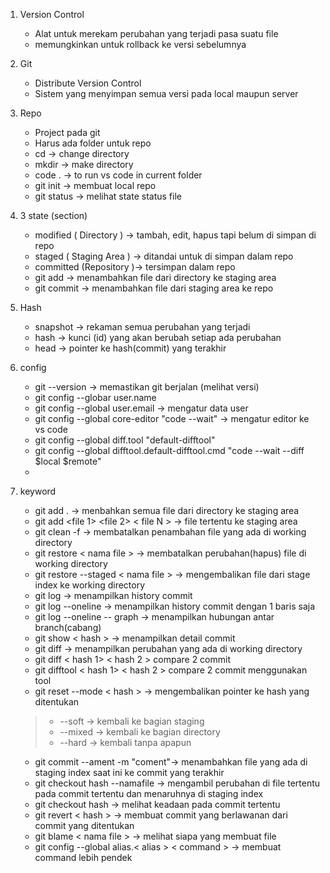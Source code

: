 
1. Version Control
	-  Alat untuk merekam perubahan yang terjadi pasa suatu file
	- memungkinkan untuk rollback ke versi sebelumnya
2. Git
	- Distribute Version Control
	- Sistem yang menyimpan semua versi pada local maupun server
3. Repo
	- Project pada git 
	- Harus ada folder untuk repo
	- cd -> change directory
	- mkdir -> make directory
	- code . -> to run vs code in current folder
	- git init -> membuat local repo
	- git status -> melihat state status file
4. 3 state (section)
	- modified ( Directory ) -> tambah, edit, hapus tapi belum di simpan di repo
	- staged ( Staging Area ) -> ditandai untuk di simpan dalam repo
	- committed (Repository )-> tersimpan dalam repo
	- git add -> menambahkan file dari directory ke staging area
	- git commit -> menambahkan file dari staging area ke repo
5. Hash
	- snapshot -> rekaman semua perubahan yang terjadi
	- hash -> kunci (id) yang akan berubah setiap ada perubahan
	- head -> pointer ke hash(commit) yang terakhir
6. config
	- git --version -> memastikan git berjalan (melihat versi)
	- git config --globar user.name 
	- git config --global user.email -> mengatur data user
	- git config --global core-editor "code --wait" -> mengatur editor ke vs code 
	- git config --global diff.tool "default-difftool"
	- git config --global difftool.default-difftool.cmd "code --wait  --diff \$local \$remote"
	- 
1. keyword
	- git add . -> menbahkan semua file dari directory ke staging area
	- git add <file 1> <file 2> < file N > -> file tertentu ke staging area
	- git clean -f -> membatalkan penambahan file yang ada di working directory
	- git restore < nama file > -> membatalkan perubahan(hapus) file di working directory
	- git restore --staged < nama file > -> mengembalikan file dari stage index ke working directory
	- git log -> menampilkan history commit
	- git log --oneline -> menampilkan history commit dengan 1 baris saja
	- git log --oneline -- graph -> menampilkan hubungan antar branch(cabang)
	- git show < hash > -> menampilkan detail commit
	- git diff  -> menampilkan perubahan yang ada di working directory 
	- git diff < hash 1> < hash 2 > compare 2 commit
	-  git difftool < hash 1> < hash 2 > compare 2 commit menggunakan tool
	- git reset --mode < hash > -> mengembalikan pointer ke hash yang ditentukan
	> - --soft -> kembali ke bagian staging
	> - --mixed -> kembali ke bagian directory
	> - --hard -> kembali tanpa apapun
	
	- git commit --ament -m "coment"-> menambahkan file yang ada di staging index saat ini ke commit yang terakhir
	- git checkout hash --namafile -> mengambil perubahan di file tertentu pada commit tertentu dan menaruhnya di staging index
	- git checkout hash -> melihat keadaan pada commit tertentu
	- git revert < hash > -> membuat commit yang berlawanan dari commit yang ditentukan
	- git blame < nama file > -> melihat siapa yang membuat file
	- git config --global alias.< alias > < command > -> membuat command lebih pendek